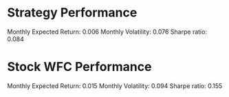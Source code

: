 # Strategy Performance
Monthly Expected Return: 0.006
Monthly Volatility: 0.076
Sharpe ratio: 0.084
# Stock WFC Performance
Monthly Expected Return: 0.015
Monthly Volatility: 0.094
Sharpe ratio: 0.155
